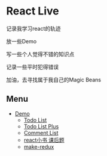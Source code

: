 # React Live

记录我学习react的轨迹

放一些Demo

写一些个人觉得不错的知识点

记录一些平时犯得错误

加油，去寻找属于我自己的Magic Beans

## Menu

- [Demo](https://github.com/hanqizheng/ReactLive/tree/master/demo)
  - [Todo List](https://github.com/hanqizheng/ReactLive/tree/master/demo/TodoList)
  - [Todo List Plus](https://github.com/hanqizheng/ReactLive/tree/master/demo/TodoList%20Plus)
  - [Comment List](https://github.com/hanqizheng/ReactLive/tree/master/demo/comment-list)
  - [react小书 课后题](https://github.com/hanqizheng/ReactLive/tree/master/demo/React%E5%B0%8F%E4%B9%A6%E8%AF%BE%E5%90%8E)
  - [make-redux](https://github.com/hanqizheng/ReactLive/tree/master/demo/make-redux)
